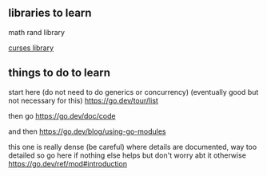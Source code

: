 ## libraries to learn

math rand library

[curses library](https://pkg.go.dev/github.com/gbin/goncurses)

## things to do to learn

start here (do not need to do generics or concurrency) (eventually good but not necessary for this)
https://go.dev/tour/list

then go
https://go.dev/doc/code

and then
https://go.dev/blog/using-go-modules

this one is really dense (be careful)
where details are documented, way too detailed so go here if nothing else helps but don't worry abt it otherwise
https://go.dev/ref/mod#introduction

